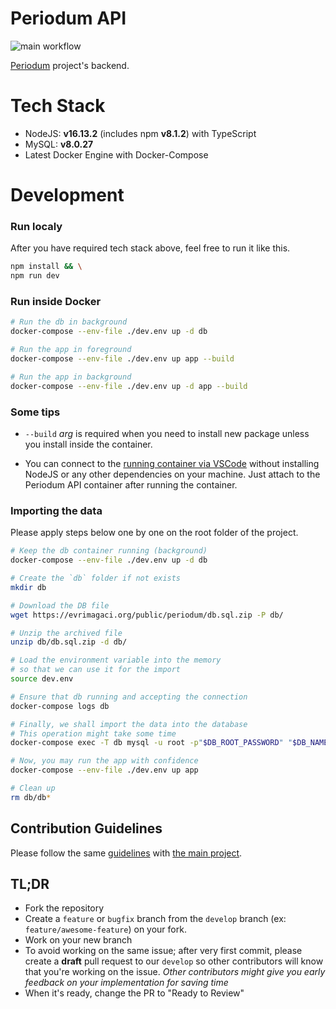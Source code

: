 # Periodum API

![main workflow](https://github.com/evrimagaci/periodum-api/actions/workflows/main.yml/badge.svg)

[Periodum](https://github.com/evrimagaci/periodum) project's backend.

# Tech Stack

- NodeJS: **v16.13.2** (includes npm **v8.1.2**) with TypeScript
- MySQL: **v8.0.27**
- Latest Docker Engine with Docker-Compose

# Development

### Run localy

After you have required tech stack above, feel free to run it like this.

```bash
npm install && \
npm run dev
```
### Run inside Docker
```bash
# Run the db in background
docker-compose --env-file ./dev.env up -d db

# Run the app in foreground
docker-compose --env-file ./dev.env up app --build

# Run the app in background
docker-compose --env-file ./dev.env up -d app --build
```

### Some tips

- `--build` _arg_ is required when you need to install new package unless you install inside the container.

- You can connect to the [running container via VSCode](https://code.visualstudio.com/docs/remote/containers) without installing NodeJS or any other dependencies on your machine. Just attach to the Periodum API container after running the container.

### Importing the data
Please apply steps below one by one on the root folder of the project.

```bash
# Keep the db container running (background)
docker-compose --env-file ./dev.env up -d db

# Create the `db` folder if not exists
mkdir db

# Download the DB file
wget https://evrimagaci.org/public/periodum/db.sql.zip -P db/

# Unzip the archived file
unzip db/db.sql.zip -d db/

# Load the environment variable into the memory
# so that we can use it for the import
source dev.env

# Ensure that db running and accepting the connection
docker-compose logs db

# Finally, we shall import the data into the database
# This operation might take some time
docker-compose exec -T db mysql -u root -p"$DB_ROOT_PASSWORD" "$DB_NAME" < db/db.sql

# Now, you may run the app with confidence
docker-compose --env-file ./dev.env up app

# Clean up
rm db/db*
```
## Contribution Guidelines
Please follow the same [guidelines](https://github.com/evrimagaci/periodum/blob/main/CONTRIBUTING.md)  with [the main project](https://github.com/evrimagaci/periodum/).

## TL;DR
- Fork the repository
- Create a `feature` or `bugfix` branch from the `develop` branch (ex: `feature/awesome-feature`) on your fork.
- Work on your new branch
- To avoid working on the same issue; after very first commit, please create a **draft** pull request to our `develop` so other contributors will know that you're working on the issue. _Other contributors might give you early feedback on your implementation for saving time_
- When it's ready, change the PR to "Ready to Review"
